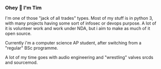 ### Ohey :wave: I'm Tim

I'm one of those "jack of all trades" types. Most of my stuff is in python 3, with many projects having some sort of infosec or devops purpose.
A lot of it is volunteer work and work under NDA, but i aim to make as much of it open source.

Currently i'm a computer science AP student, after switching from a "regular" BSc programme.

A lot of my time goes with audio engineering and "wrestling" valves srcds and sourcemod.




<!--
**Veticus/veticus** is a ✨ _special_ ✨ repository because its `README.md` (this file) appears on your GitHub profile.

Here are some ideas to get you started:

- 🔭 I’m currently working on ...
- 🌱 I’m currently learning ...
- 👯 I’m looking to collaborate on ...
- 🤔 I’m looking for help with ...
- 💬 Ask me about ...
- 📫 How to reach me: ...
- 😄 Pronouns: ...
- ⚡ Fun fact: ...
-->
